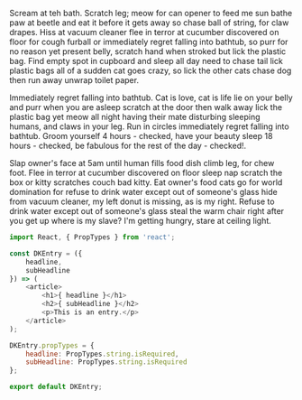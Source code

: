 Scream at teh bath. Scratch leg; meow for can opener to feed me sun bathe paw at beetle and eat it before it gets away so chase ball of string, for claw drapes. Hiss at vacuum cleaner flee in terror at cucumber discovered on floor for cough furball or immediately regret falling into bathtub, so purr for no reason yet present belly, scratch hand when stroked but lick the plastic bag. Find empty spot in cupboard and sleep all day need to chase tail lick plastic bags all of a sudden cat goes crazy, so lick the other cats chase dog then run away unwrap toilet paper.

Immediately regret falling into bathtub. Cat is love, cat is life lie on your belly and purr when you are asleep scratch at the door then walk away lick the plastic bag yet meow all night having their mate disturbing sleeping humans, and claws in your leg. Run in circles immediately regret falling into bathtub. Groom yourself 4 hours - checked, have your beauty sleep 18 hours - checked, be fabulous for the rest of the day - checked!.

Slap owner's face at 5am until human fills food dish climb leg, for chew foot. Flee in terror at cucumber discovered on floor sleep nap scratch the box or kitty scratches couch bad kitty. Eat owner's food cats go for world domination for refuse to drink water except out of someone's glass hide from vacuum cleaner, my left donut is missing, as is my right. Refuse to drink water except out of someone's glass steal the warm chair right after you get up where is my slave? I'm getting hungry, stare at ceiling light.

```javascript
import React, { PropTypes } from 'react';

const DKEntry = ({
	headline,
	subHeadline
}) => (
	<article>
		<h1>{ headline }</h1>
		<h2>{ subHeadline }</h2>
		<p>This is an entry.</p>
	</article>
);

DKEntry.propTypes = {
	headline: PropTypes.string.isRequired,
	subHeadline: PropTypes.string.isRequired
};

export default DKEntry;
```
